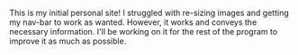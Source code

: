 This is my initial personal site! I struggled with re-sizing images and getting my nav-bar
to work as wanted. However, it works and conveys the necessary information. I'll be working on it for the
rest of the program to improve it as much as possible.
